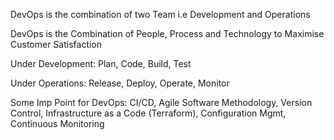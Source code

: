 DevOps is the combination of two Team i.e Development and Operations

DevOps is the Combination of People, Process and Technology to Maximise Customer Satisfaction 

Under Development: 
Plan,
Code,
Build,
Test

Under Operations:
Release,
Deploy,
Operate,
Monitor

Some Imp Point for DevOps:
CI/CD,
Agile Software Methodology,
Version Control,
Infrastructure as a Code (Terraform),
Configuration Mgmt,
Continuous Monitoring
